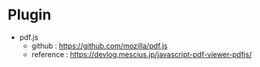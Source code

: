 Plugin
===

- pdf.js
  - github : https://github.com/mozilla/pdf.js
  - reference : https://devlog.mescius.jp/javascript-pdf-viewer-pdfjs/


